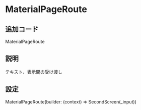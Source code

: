 # MaterialPageRoute

## 追加コード

MaterialPageRoute

## 説明

テキスト、表示間の受け渡し

## 設定

MaterialPageRoute(builder: (context) => SecondScreen(_input))